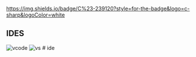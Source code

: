

https://img.shields.io/badge/C%23-239120?style=for-the-badge&logo=c-sharp&logoColor=white
## IDES
<div id="badges">
  <img src="https://img.shields.io/badge/VSCode-0078D4?style=for-the-badge&logo=visual%20studio%20code&logoColor=white" alt="vcode"/>
  <img src="https://img.shields.io/badge/Visual_Studio-5C2D91?style=for-the-badge&logo=visual%20studio&logoColor=white" alt="vs"/>
# ide
</div>
